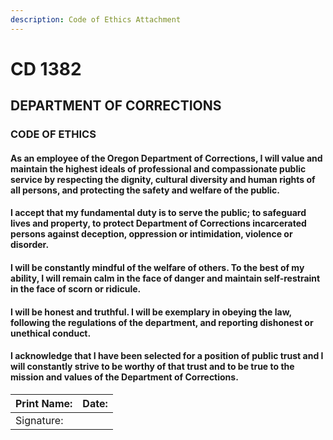```yaml
---
description: Code of Ethics Attachment
---
```


# CD 1382

## DEPARTMENT OF CORRECTIONS

### CODE OF ETHICS

#### As an employee of the Oregon Department of Corrections, I will value and maintain the highest ideals of professional and compassionate public service by respecting the dignity, cultural diversity and human rights of all persons, and protecting the safety and welfare of the public.

#### I accept that my fundamental duty is to serve the public; to safeguard lives and property, to protect Department of Corrections incarcerated persons against deception, oppression or intimidation, violence or disorder.

#### I will be constantly mindful of the welfare of others. To the best of my ability, I will remain calm in the face of danger and maintain self-restraint in the face of scorn or ridicule.

#### I will be honest and truthful. I will be exemplary in obeying the law, following the regulations of the department, and reporting dishonest or unethical conduct.

#### I acknowledge that I have been selected for a position of public trust and I will constantly strive to be worthy of that trust and to be true to the mission and values of the Department of Corrections.

| Print Name: | Date: |
| :--- | :--- |
| Signature: |  |

